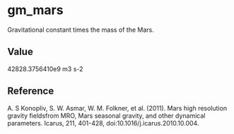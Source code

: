 # gm_mars
 
Gravitational constant times the mass of the Mars.

## Value

42828.3756410e9 m3 s-2

## Reference

A. S Konopliv, S. W. Asmar, W. M. Folkner, et al. (2011). Mars high resolution gravity fieldsfrom MRO, Mars seasonal gravity, and other dynamical parameters. Icarus, 211, 401-428, doi:10.1016/j.icarus.2010.10.004.
